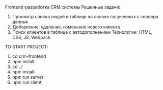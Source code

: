 Frontend-разработка CRM системы
Решенные задачи:
1. Просмотр списка людей в таблице на основе полученных с сервера
данных
2. Добавление, удаление, изменение нового клиента
3. Поиск клиентов в таблице с автодополнением
Технологии: HTML, CSS, JS, Webpack

TO START PROJECT:

1. cd crm-frontend
2. npm install
3. cd ../
4. npm install
7. npm run server
8. npm run client